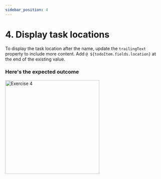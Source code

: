 ```yaml
---
sidebar_position: 4
---
```


# 4. Display task locations

To display the task location after the name, update the `trailingText` property to include more content. Add `@ ${todoItem.fields.location}` at the end of the existing value.

### Here's the expected outcome

<img src="/img/exercise_4.jpg" alt="Exercise 4" width="300"/>